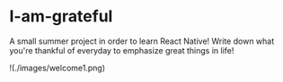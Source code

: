 # I-am-grateful

A small summer project in order to learn React Native! Write down what you're thankful of everyday to emphasize great things in life!

!(./images/welcome1.png)

